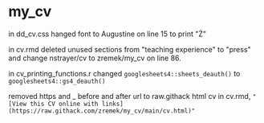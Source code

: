 # my_cv

in dd_cv.css hanged font to Augustine on line 15 to print "Ż"

in cv.rmd deleted unused sections from "teaching experience" to "press" and change nstrayer/cv to zremek/my_cv on line 86. 

in cv_printing_functions.r changed `googlesheets4::sheets_deauth()` to `googlesheets4::gs4_deauth()`

removed https and _ before and after url to raw.githack html cv in cv.rmd, `"[View this CV online with links](https://raw.githack.com/zremek/my_cv/main/cv.html)"`

